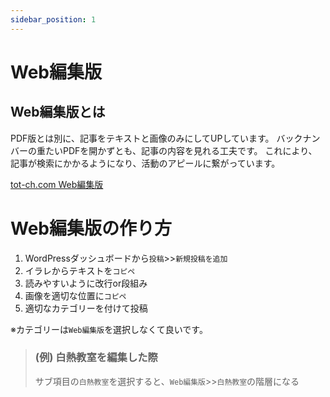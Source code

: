 ```yaml
---
sidebar_position: 1
---
```


# Web編集版


## Web編集版とは

PDF版とは別に、記事をテキストと画像のみにしてUPしています。
バックナンバーの重たいPDFを開かずとも、記事の内容を見れる工夫です。
これにより、記事が検索にかかるようになり、活動のアピールに繋がっています。

[tot-ch.com Web編集版](https://tot-ch.com/?cat=3)

# Web編集版の作り方

1. WordPressダッシュボードから`投稿`>>`新規投稿を追加`
1. イラレからテキストを`コピペ`
1. 読みやすいように改行or段組み
1. 画像を適切な位置に`コピペ`
1. 適切なカテゴリーを付けて投稿

※カテゴリーは`Web編集版`を選択しなくて良いです。

>### (例) 白熱教室を編集した際
>
>サブ項目の`白熱教室`を選択すると、`Web編集版`>>`白熱教室`の階層になる